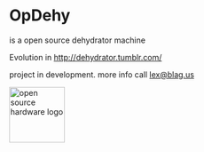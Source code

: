 OpDehy
======

is a open source dehydrator machine

Evolution in http://dehydrator.tumblr.com/

project in development. more info call lex@blag.us

<img src="https://raw.github.com/rascalmicro/oshw-logo/gh-pages/logos/oshw-logo-100-px.png" alt="open source hardware logo" width="100" height="100"  />